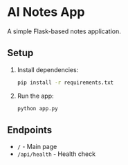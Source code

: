 # AI Notes App

A simple Flask-based notes application.

## Setup

1. Install dependencies:
   ```bash
   pip install -r requirements.txt
   ```
2. Run the app:
   ```bash
   python app.py
   ```

## Endpoints
- `/` - Main page
- `/api/health` - Health check 